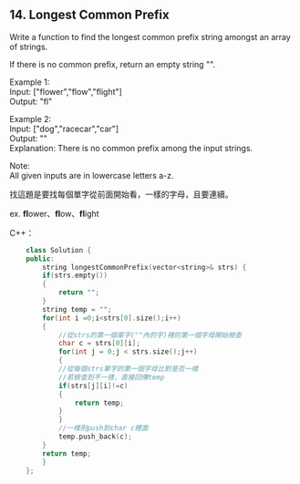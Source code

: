 ## 14. Longest Common Prefix

Write a function to find the longest common prefix string amongst an array of strings.

If there is no common prefix, return an empty string "".

Example 1:  
	Input: ["flower","flow","flight"]  
	Output: "fl"  

Example 2:  
	Input: ["dog","racecar","car"]  
	Output: ""  
	Explanation: There is no common prefix among the input strings.    
  
Note:  
All given inputs are in lowercase letters a-z.  

找這題是要找每個單字從前面開始看，一樣的字母，且要連續。  

ex. **fl**ower、**fl**ow、**fl**ight  


C++：  
```c++
    class Solution {
	public:
	    string longestCommonPrefix(vector<string>& strs) {
		if(strs.empty())
		{
		    return "";
		}
		string temp = "";
		for(int i =0;i<strs[0].size();i++)
		{
		    //從strs的第一個單字(""內的字)裡的第一個字母開始檢查
		    char c = strs[0][i];
		    for(int j = 0;j < strs.size();j++)
		    {
			//從每個strs單字的第一個字母比對是否一樣
			//若檢查到不一樣，直接回傳temp
			if(strs[j][i]!=c)
			{
			    return temp;
			}
		    }
		    //一樣則push到char c裡面
		    temp.push_back(c); 
		}
		return temp;
	    }
	};
```


